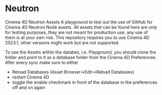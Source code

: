 # Neutron
Cinema 4D Neutron Assets
A playground to test out the use of GitHub for Cinema 4D Neutron Node assets.
All assets that can be found here are only for testing purposes, they are not meant for production use, any use of them is at your own risk.
This repository requires you to use Cinema 4D 2023.1, other versions might work but are not supported.

To use the Assets within the databes, i.e. Playground, you should clone the folder and point to it as a database folder from the Cinema 4D Preferences.
After every sync make sure to either 
* Reload Databases (Asset Browser->Edit->Reload Databases) 
* restart Cinema 4D
* toggle the enable checkmark in front of the database in the preferences off and on again
